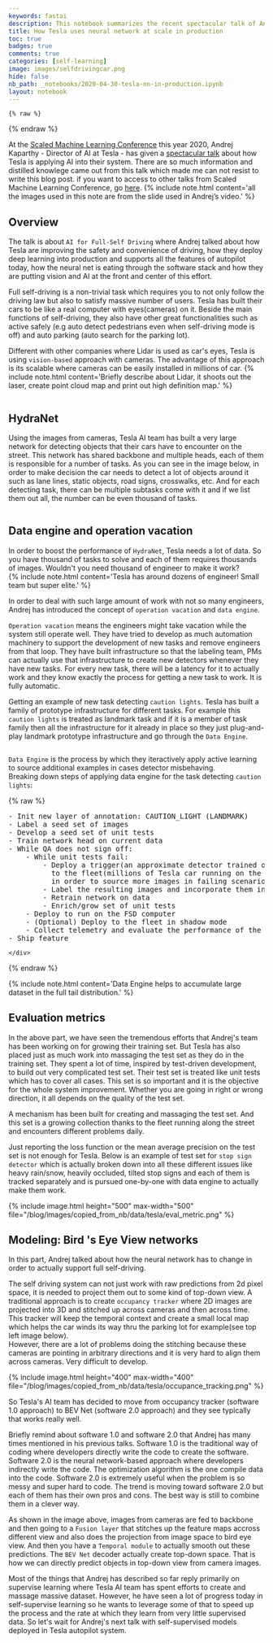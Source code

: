 ```yaml
---
keywords: fastai
description: This notebook summarizes the recent spectacular talk of Andrej Kaparthy showing how Tesla is using neural network at scale in production.
title: How Tesla uses neural network at scale in production
toc: true 
badges: true
comments: true
categories: [self-learning]
image: images/selfdrivingcar.png
hide: false
nb_path: _notebooks/2020-04-30-tesla-nn-in-production.ipynb
layout: notebook
---
```


<!--
#################################################
### THIS FILE WAS AUTOGENERATED! DO NOT EDIT! ###
#################################################
# file to edit: _notebooks/2020-04-30-tesla-nn-in-production.ipynb
-->

<div class="container" id="notebook-container">
        
    {% raw %}
    
<div class="cell border-box-sizing code_cell rendered">

</div>
    {% endraw %}

<div class="cell border-box-sizing text_cell rendered"><div class="inner_cell">
<div class="text_cell_render border-box-sizing rendered_html">
<p>At the <a href="http://scaledml.org/2020/">Scaled Machine Learning Conference</a> this year 2020, Andrej Kaparthy - Director of AI at Tesla - has given a <a href="https://www.youtube.com/watch?time_continue=1&amp;v=hx7BXih7zx8&amp;feature=emb_logo">spectacular talk</a> about how Tesla is applying AI into their system. There are so much information and distilled knowlege came out from this talk which made me can not resist to write this blog post. if you want to access to other talks from Scaled Machine Learning Conference, go <a href="https://info.matroid.com/scaledml-media-archive-preview">here</a>.
{% include note.html content='all the images used in this note are from the slide used in Andrej&#8217;s video.' %}</p>

</div>
</div>
</div>
<div class="cell border-box-sizing text_cell rendered"><div class="inner_cell">
<div class="text_cell_render border-box-sizing rendered_html">
<h2 id="Overview">Overview<a class="anchor-link" href="#Overview"> </a></h2><p>The talk is about <code>AI for Full-Self Driving</code> where Andrej talked about how Tesla are improving the safety and convenience of driving, how they deploy deep learning into production and supports all the features of autopilot today, how the neural net is eating through the software stack and how they are putting vision and AI at the front and center of this effort.</p>

</div>
</div>
</div>
<div class="cell border-box-sizing text_cell rendered"><div class="inner_cell">
<div class="text_cell_render border-box-sizing rendered_html">
<p>Full self-driving is a non-trivial task which requires you to not only follow the driving law but also to satisfy  massive number of users. Tesla has built their cars to be like a real computer with eyes(cameras) on it. Beside the main functions of self-driving, they also have other great functionalities such as active safely (e.g auto detect pedestrians even when self-driving mode is off) and auto parking (auto search for the parking lot).</p>
<p>Different with other companies where Lidar is used as car's eyes, Tesla is using <code>vision-based</code> approach with cameras. The advantage of this approach is its scalable where cameras can be easily installed in millions of car. 
{% include note.html content='Briefly describe about Lidar, it shoots out the laser, create point cloud map and print out high definition map.' %}</p>

</div>
</div>
</div>
<div class="cell border-box-sizing text_cell rendered"><div class="inner_cell">
<div class="text_cell_render border-box-sizing rendered_html">
<p><img src="/blog/images/copied_from_nb/data/tesla/visionapproach.png" alt=""></p>

</div>
</div>
</div>
<div class="cell border-box-sizing text_cell rendered"><div class="inner_cell">
<div class="text_cell_render border-box-sizing rendered_html">
<h2 id="HydraNet">HydraNet<a class="anchor-link" href="#HydraNet"> </a></h2><p>Using the images from cameras, Tesla AI team has built a very large network for detecting objects that their cars have to encounter on the street. This network has shared backbone and multiple heads, each of them is responsible for a number of tasks. As you can see in the image below, in order to make decision the car needs to detect a lot of objects around it such as lane lines, static objects, road signs, crosswalks, etc. And for each detecting task, there can be multiple subtasks come with it and if we list them out all, the number can be even thousand of tasks.</p>
<p><img src="/blog/images/copied_from_nb/data/tesla/hydranet.png" alt=""></p>

</div>
</div>
</div>
<div class="cell border-box-sizing text_cell rendered"><div class="inner_cell">
<div class="text_cell_render border-box-sizing rendered_html">
<h2 id="Data-engine-and-operation-vacation">Data engine and operation vacation<a class="anchor-link" href="#Data-engine-and-operation-vacation"> </a></h2>
</div>
</div>
</div>
<div class="cell border-box-sizing text_cell rendered"><div class="inner_cell">
<div class="text_cell_render border-box-sizing rendered_html">
<p>In order to boost the performance of <code>HydraNet</code>, Tesla needs a lot of data. So you have thousand of tasks to solve and each of them requires thousands of images. Wouldn't you need thousand of engineer to make it work?<br>
{% include note.html content='Tesla has around dozens of engineer! Small team but super elite.' %}</p>

</div>
</div>
</div>
<div class="cell border-box-sizing text_cell rendered"><div class="inner_cell">
<div class="text_cell_render border-box-sizing rendered_html">
<p>In order to deal with such large amount of work with not so many engineers, Andrej has introduced the concept of <code>operation vacation</code> and <code>data engine</code>.</p>
<p><code>Operation vacation</code> means the engineers might take vacation while the system still operate well. They have tried to develop as much automation machinery to support the development of new tasks and remove engineers from that loop. They have built infrastructure so that the labeling team, PMs can actually use that infrastructure to create new detectors whenever they have new tasks. For every new task, there will be a latency for it to actually work and they know exactly the process for getting a new task to work. It is fully automatic.</p>
<p>Getting an example of new task detecting <code>caution lights</code>. Tesla has built a family of prototype infrastructure for different tasks. For example this <code>caution lights</code> is treated as landmark task and if it is a member of task family then all the infrastructure for it already in place so they just plug-and-play landmark prototype infrastructure and go through the <code>Data Engine</code>.</p>
<p><img src="/blog/images/copied_from_nb/data/tesla/op_vac_dataengine.png" alt=""></p>

</div>
</div>
</div>
<div class="cell border-box-sizing text_cell rendered"><div class="inner_cell">
<div class="text_cell_render border-box-sizing rendered_html">
<p><code>Data Engine</code> is the process by which they iteractively apply active learning to source additional examples in cases detector misbehaving.<br>
Breaking down steps of applying data engine for the task detecting <code>caution lights</code>:</p>

</div>
</div>
</div>
    {% raw %}
    
<div class="cell border-box-sizing code_cell rendered">
<div class="input">

<div class="inner_cell">
    <div class="input_area">
<div class=" highlight hl-ipython3"><pre><span></span><span class="o">-</span> <span class="n">Init</span> <span class="n">new</span> <span class="n">layer</span> <span class="n">of</span> <span class="n">annotation</span><span class="p">:</span> <span class="n">CAUTION_LIGHT</span> <span class="p">(</span><span class="n">LANDMARK</span><span class="p">)</span>
<span class="o">-</span> <span class="n">Label</span> <span class="n">a</span> <span class="n">seed</span> <span class="nb">set</span> <span class="n">of</span> <span class="n">images</span>
<span class="o">-</span> <span class="n">Develop</span> <span class="n">a</span> <span class="n">seed</span> <span class="nb">set</span> <span class="n">of</span> <span class="n">unit</span> <span class="n">tests</span>
<span class="o">-</span> <span class="n">Train</span> <span class="n">network</span> <span class="n">head</span> <span class="n">on</span> <span class="n">current</span> <span class="n">data</span> 
<span class="o">-</span> <span class="n">While</span> <span class="n">QA</span> <span class="n">does</span> <span class="ow">not</span> <span class="n">sign</span> <span class="n">off</span><span class="p">:</span>
    <span class="o">-</span> <span class="n">While</span> <span class="n">unit</span> <span class="n">tests</span> <span class="n">fail</span><span class="p">:</span>
        <span class="o">-</span> <span class="n">Deploy</span> <span class="n">a</span> <span class="n">trigger</span><span class="p">(</span><span class="n">an</span> <span class="n">approximate</span> <span class="n">detector</span> <span class="n">trained</span> <span class="n">offline</span><span class="p">)</span> 
          <span class="n">to</span> <span class="n">the</span> <span class="n">fleet</span><span class="p">(</span><span class="n">millions</span> <span class="n">of</span> <span class="n">Tesla</span> <span class="n">car</span> <span class="n">running</span> <span class="n">on</span> <span class="n">the</span> <span class="n">street</span><span class="p">)</span> 
          <span class="ow">in</span> <span class="n">order</span> <span class="n">to</span> <span class="n">source</span> <span class="n">more</span> <span class="n">images</span> <span class="ow">in</span> <span class="n">failing</span> <span class="n">scenarios</span><span class="o">.</span> 
        <span class="o">-</span> <span class="n">Label</span> <span class="n">the</span> <span class="n">resulting</span> <span class="n">images</span> <span class="ow">and</span> <span class="n">incorporate</span> <span class="n">them</span> <span class="n">into</span> <span class="n">the</span> <span class="n">training</span> <span class="nb">set</span><span class="o">.</span>
        <span class="o">-</span> <span class="n">Retrain</span> <span class="n">network</span> <span class="n">on</span> <span class="n">data</span> 
        <span class="o">-</span> <span class="n">Enrich</span><span class="o">/</span><span class="n">grow</span> <span class="nb">set</span> <span class="n">of</span> <span class="n">unit</span> <span class="n">tests</span>
    <span class="o">-</span> <span class="n">Deploy</span> <span class="n">to</span> <span class="n">run</span> <span class="n">on</span> <span class="n">the</span> <span class="n">FSD</span> <span class="n">computer</span>
    <span class="o">-</span> <span class="p">(</span><span class="n">Optional</span><span class="p">)</span> <span class="n">Deploy</span> <span class="n">to</span> <span class="n">the</span> <span class="n">fleet</span> <span class="ow">in</span> <span class="n">shadow</span> <span class="n">mode</span>
    <span class="o">-</span> <span class="n">Collect</span> <span class="n">telemetry</span> <span class="ow">and</span> <span class="n">evaluate</span> <span class="n">the</span> <span class="n">performance</span> <span class="n">of</span> <span class="n">the</span> <span class="n">feature</span>
<span class="o">-</span> <span class="n">Ship</span> <span class="n">feature</span>
</pre></div>

    </div>
</div>
</div>

</div>
    {% endraw %}

<div class="cell border-box-sizing text_cell rendered"><div class="inner_cell">
<div class="text_cell_render border-box-sizing rendered_html">
<p>{% include note.html content='Data Engine helps to accumulate large dataset in the full tail distribution.' %}</p>

</div>
</div>
</div>
<div class="cell border-box-sizing text_cell rendered"><div class="inner_cell">
<div class="text_cell_render border-box-sizing rendered_html">
<h2 id="Evaluation-metrics">Evaluation metrics<a class="anchor-link" href="#Evaluation-metrics"> </a></h2>
</div>
</div>
</div>
<div class="cell border-box-sizing text_cell rendered"><div class="inner_cell">
<div class="text_cell_render border-box-sizing rendered_html">
<p>In the above part, we have seen the tremendous efforts that Andrej's team has been working on for growing their training set. But Tesla has also placed just as much work into massaging the test set as they do in the training set. They spent a lot of time, inspired by test-driven development, to build out very complicated test set. Their test set is treated like unit tests which has to cover all cases. This set is so important and it is the objective for the whole system improvement. Whether you are going in right or wrong direction, it all depends on the quality of the test set.</p>
<p>A mechanism has been built for creating and massaging the test set. And this set is a growing collection thanks to the fleet running along the street and encounters different problems daily.</p>
<p>Just reporting the loss function or the mean average precision on the test set is not enough for Tesla. Below is an example of test set for <code>stop sign detector</code> which is actually broken down into all these different issues like heavy rain/snow, heavily occluded, tilted stop signs and each of them is tracked separately and is pursued one-by-one with data engine to actually make them work.</p>

</div>
</div>
</div>
<div class="cell border-box-sizing text_cell rendered"><div class="inner_cell">
<div class="text_cell_render border-box-sizing rendered_html">
<p>{% include image.html height="500" max-width="500" file="/blog/images/copied_from_nb/data/tesla/eval_metric.png" %}</p>

</div>
</div>
</div>
<div class="cell border-box-sizing text_cell rendered"><div class="inner_cell">
<div class="text_cell_render border-box-sizing rendered_html">
<h2 id="Modeling:-Bird-'s-Eye-View-networks">Modeling: Bird 's Eye View networks<a class="anchor-link" href="#Modeling:-Bird-'s-Eye-View-networks"> </a></h2><p>In this part, Andrej talked about how the neural network has to change in order to actually support full self-driving.</p>
<p>The self driving system can not just work with raw predictions from 2d pixel space, it is needed to project them out to some kind of top-down view. A traditional approach is to create <code>occupancy tracker</code> where 2D images are projected into 3D and stitched up across cameras and then across time. This tracker will keep the temporal context  and create a small local map which helps the car winds its way thru the parking lot for example(see top left image below).<br>
However, there are a lot of problems doing the stitching because these cameras are pointing in arbitrary directions and it is very hard to align them across cameras. Very difficult to develop.</p>
<p>{% include image.html height="400" max-width="400" file="/blog/images/copied_from_nb/data/tesla/occupance_tracking.png" %}</p>

</div>
</div>
</div>
<div class="cell border-box-sizing text_cell rendered"><div class="inner_cell">
<div class="text_cell_render border-box-sizing rendered_html">
<p>So Tesla's AI team has decided to move from occupancy tracker (software 1.0 approach) to BEV Net (software 2.0 approach) and they see typically that works really well.</p>
<p>Briefly remind about software 1.0 and software 2.0 that Andrej has many times mentioned in his previous talks. Software 1.0 is the traditional way of coding where developers directly write the code to create the software.
Software 2.0 is the neural network-based approach where developers indirectly write the code. The optimization algorithm is the one compile data into the code. Software 2.0 is extremely useful when the problem is so messy and super hard to code. The trend is moving toward software 2.0 but each of them has their own pros and cons. The best way is still to combine them in a clever way.
<img src="/blog/images/copied_from_nb/data/tesla/BEV.png" alt=""></p>

</div>
</div>
</div>
<div class="cell border-box-sizing text_cell rendered"><div class="inner_cell">
<div class="text_cell_render border-box-sizing rendered_html">
<p>As shown in the image above, images from cameras are fed to backbone and then going to a <code>Fusion layer</code> that stitches up the feature maps accross different view and also does the projection from image space to bird eye view. And then you have a <code>Temporal module</code> to actually smooth out these predictions. The <code>BEV Net</code> decoder actually create top-down space. That is how we can directly predict objects in top-down view from camera images.</p>
<p>Most of the things that Andrej has described so far reply primarily on supervise learning where Tesla AI team has spent efforts to create and massage massive dataset. However, he have seen a lot of progress today in self-supervise learning so he wants to leverage some of that to speed up the process and the rate at which they learn from very little supervised data. So let's wait for Andrej's next talk with self-supervised models deployed in Tesla autopilot system.</p>

</div>
</div>
</div>
</div>
 

